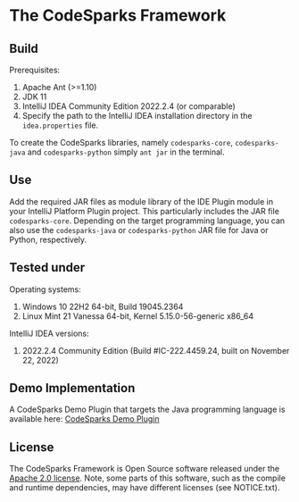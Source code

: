 # The CodeSparks Framework

## Build

Prerequisites:

1. Apache Ant (>=1.10)
2. JDK 11
3. IntelliJ IDEA Community Edition 2022.2.4 (or comparable)
3. Specify the path to the IntelliJ IDEA installation directory in the `idea.properties` file.

To create the CodeSparks libraries, namely `codesparks-core`, `codesparks-java` and `codesparks-python` simply `ant jar`
in the terminal.

## Use

Add the required JAR files as module library of the IDE Plugin module in your IntelliJ Platform Plugin project. This
particularly includes the JAR file `codesparks-core`. Depending on the target programming language, you can also use the
`codesparks-java` or `codesparks-python` JAR file for Java or Python, respectively.

## Tested under

Operating systems:

1. Windows 10 22H2 64-bit, Build 19045.2364
2. Linux Mint 21 Vanessa 64-bit, Kernel 5.15.0-56-generic x86_64

IntelliJ IDEA versions:

1. 2022.2.4 Community Edition (Build #IC-222.4459.24, built on November 22, 2022)

## Demo Implementation

A CodeSparks Demo Plugin that targets the Java programming language is available here:
[CodeSparks Demo Plugin](https://github.com/segroup-uni-trier/codesparks-pmd-demo) 

## License

The CodeSparks Framework is Open Source software released under the
[Apache 2.0 license](https://www.apache.org/licenses/LICENSE-2.0). Note, some parts of this software, such as the
compile and runtime dependencies, may have different licenses (see NOTICE.txt).